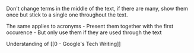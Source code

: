Don't change terms in the middle of the text, if there are many, show them once but stick to a single one throughout the text.

The same applies to acronyms
	- Present them together with the first occurence
	- But only use them if they are used through the text

Understanding of [[0 - Google's Tech Writing]]